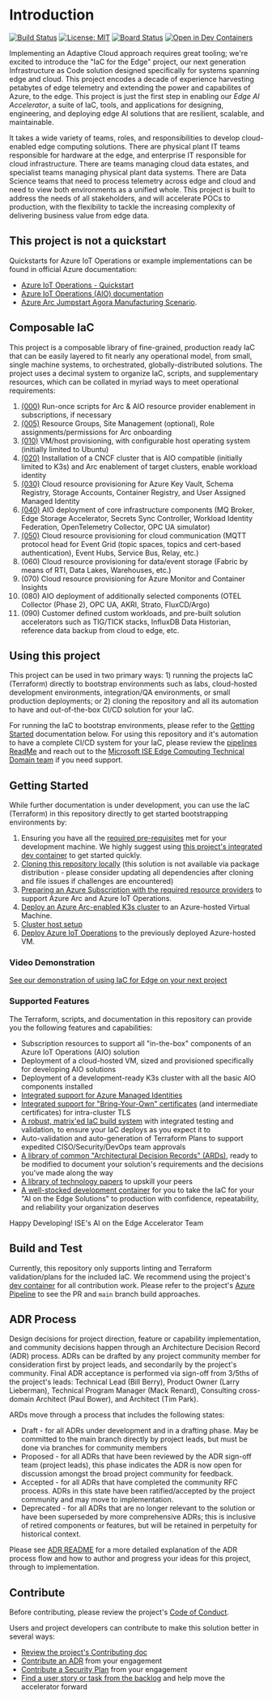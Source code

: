 # Introduction

[![Build Status](https://dev.azure.com/ai-at-the-edge-flagship-accelerator/IaC%20for%20the%20Edge/_apis/build/status%2FIaC%20for%20the%20Edge?branchName=main)](https://dev.azure.com/ai-at-the-edge-flagship-accelerator/IaC%20for%20the%20Edge/_build/latest?definitionId=3&branchName=main)
[![License: MIT](https://img.shields.io/badge/License-MIT-yellow.svg)](LICENSE.md)
[![Board Status](https://dev.azure.com/ai-at-the-edge-flagship-accelerator/3bef5a01-44ac-4d6c-8c8d-f4b7d374def6/8567de21-1286-4352-a375-efb89ad55348/_apis/work/boardbadge/fd9375f1-e7c6-4439-b2c9-6969d853a2d4)](https://dev.azure.com/ai-at-the-edge-flagship-accelerator/3bef5a01-44ac-4d6c-8c8d-f4b7d374def6/_boards/board/t/8567de21-1286-4352-a375-efb89ad55348/Stories/)
[![Open in Dev Containers](https://img.shields.io/static/v1?label=Dev%20Containers&message=Open&color=blue&logo=visualstudiocode)](https://vscode.dev/redirect?url=vscode://ms-vscode-remote.remote-containers/cloneInVolume?url=https://dev.azure.com/ai-at-the-edge-flagship-accelerator/_git/IaC%20for%20the%20Edge)

Implementing an Adaptive Cloud approach requires great tooling; we're excited to introduce the "IaC for the
Edge" project, our next generation Infrastructure as Code solution designed specifically for systems spanning
edge and cloud. This project encodes a decade of experience harvesting petabytes of edge telemetry and
extending the power and capabilites of Azure, to the edge. This project is just the first step in enabling our
*Edge AI Accelerator*, a suite of IaC, tools, and applications for designing, engineering, and deploying
edge AI solutions that are resilient, scalable, and maintainable.

It takes a wide variety of teams, roles, and responsibilities to develop cloud-enabled edge computing
solutions. There are physical plant IT teams responsible for hardware at the edge, and enterprise IT
responsible for cloud infrastructure. There are teams managing cloud data estates, and specialist
teams managing physical plant data systems. There are Data Science teams that need to process
telemetry across edge and cloud and need to view both environments as a unified whole. This project is built to
address the needs of all stakeholders, and will accelerate POCs to production, with the flexibility to
tackle the increasing complexity of delivering business value from edge data.

## This project is not a quickstart

Quickstarts for Azure IoT Operations or example implementations can be found in official
Azure documentation:

- [Azure IoT Operations - Quickstart](https://learn.microsoft.com/en-us/azure/iot-operations/get-started-end-to-end-sample/quickstart-deploy)
- [Azure IoT Operations (AIO) documentation](https://learn.microsoft.com/en-us/azure/iot-operations/overview-iot-operations)
- [Azure Arc Jumpstart Agora Manufacturing Scenario](https://azurearcjumpstart.com/azure_jumpstart_ag/contoso_motors#overview).

## Composable IaC

This project is a composable library of fine-grained, production ready IaC that can be easily layered to fit
nearly any operational model, from small, single machine systems, to orchestrated, globally-distributed solutions.
The project uses a decimal system to organize IaC, scripts, and supplementary resources, which can be collated in myriad ways to meet operational requirements:

1. [(000)](./src/000-subscription/README.md) Run-once scripts for Arc & AIO resource provider enablement in subscriptions, if necessary
2. [(005)](./src/005-onboard-reqs/README.md) Resource Groups, Site Management (optional), Role assignments/permissions for Arc onboarding
3. [(010)](./src/010-vm-host/README.md) VM/host provisioning, with configurable host operating system (initially limited to Ubuntu)
4. [(020)](./src/020-cncf-cluster/README.md) Installation of a CNCF cluster that is AIO compatible (initially limited to K3s) and Arc enablement of target clusters, enable workload identity
5. [(030)](./src/030-iot-ops-cloud-reqs/README.md) Cloud resource provisioning for Azure Key Vault, Schema Registry, Storage Accounts, Container Registry, and User Assigned Managed Identity
6. [(040)](./src/040-iot-ops/README.md) AIO deployment of core infrastructure components (MQ Broker, Edge Storage Accelerator, Secrets Sync Controller, Workload Identity Federation, OpenTelemetry Collector, OPC UA simulator)
7. [(050)](./src/050-messaging/README.md) Cloud resource provisioning for cloud communication (MQTT protocol head for Event Grid (topic spaces, topics and cert-based authentication), Event Hubs, Service Bus, Relay, etc.)
8. (060) Cloud resource provisioning for data/event storage (Fabric by means of RTI, Data Lakes, Warehouses, etc.)
9. (070) Cloud resource provisioning for Azure Monitor and Container Insights
10. (080) AIO deployment of additionally selected components (OTEL Collector (Phase 2), OPC UA, AKRI, Strato, FluxCD/Argo)
11. (090) Customer defined custom workloads, and pre-built solution accelerators such as TIG/TICK stacks, InfluxDB Data Historian, reference data backup from cloud to edge, etc.

## Using this project

This project can be used in two primary ways: 1) running the projects IaC (Terraform) directly to bootstrap
environments such as labs, cloud-hosted development environments, integration/QA environments, or small
production deployments; or 2) cloning the repository and all its automation to have and out-of-the-box CI/CD
solution for your IaC.

For running the IaC to bootstrap environments, please refer to the [Getting Started](#getting-started)
documentation below. For using this repository and it's automation to have a complete CI/CD system for your
IaC, please review the [pipelines ReadMe](./.pipelines/README.md) and reach out to the
[Microsoft ISE Edge Computing Technical Domain team](mailto:ectd@microsoft.com) if you need support.

## Getting Started

While further documentation is under development, you can use the IaC (Terraform) in this repository
directly to get started bootstrapping environments by:

1. Ensuring you have all the [required pre-requisites](./src/README.md#prerequisites) met for your development machine. We highly suggest using [this project's integrated dev container](./.devcontainer/README.md) to get started quickly.
2. [Cloning this repository locally](https://learn.microsoft.com/en-us/azure/devops/repos/git/clone?view=azure-devops&tabs=visual-studio-2022#get-the-clone-url-of-an-azure-repos-git-repo) (this solution is not available via package distribution - please consider updating all dependencies after cloning and file issues if challenges are encountered)
3. [Preparing an Azure Subscription with the required resource providers](./src/000-subscription/README.md) to support Azure Arc and Azure IoT Operations.
4. [Deploy an Azure Arc-enabled K3s cluster](./src/010-vm-host/terraform/README.md) to an Azure-hosted Virtual Machine.
5. [Cluster host setup](./src/020-cncf-cluster/README.md)
6. [Deploy Azure IoT Operations](./src/040-iot-ops/terraform/README.md) to the previously deployed Azure-hosted VM.

### Video Demonstration

[See our demonstration of using IaC for Edge on your next project](https://microsoft-my.sharepoint.com/:v:/p/allengreaves/ERH-llkJDNdAoPNnGciRIVcBUmuCON1lkx3zfaXgDthX8g?e=oRRx8f)

### Supported Features

The Terraform, scripts, and documentation in this repository can provide you the following features and capabilities:

- Subscription resources to support all "in-the-box" components of an Azure IoT Operations (AIO) solution
- Deployment of a cloud-hosted VM, sized and provisioned specifically for developing AIO solutions
- Deployment of a development-ready K3s cluster with all the basic AIO components installed
- [Integrated support for Azure Managed Identities](./src/010-vm-host/terraform/README.md)
- [Integrated support for "Bring-Your-Own" certificates](./src/040-iot-ops/terraform/README.md#create_resources) (and intermediate certificates) for intra-cluster TLS
- [A robust, matrix'ed IaC build system](./azure-pipelines.yml) with integrated testing and validation, to ensure your IaC deploys as you expect it to
- Auto-validation and auto-generation of Terraform Plans to support expedited CISO/Security/DevOps team approvals
- [A library of common "Architectural Decision Records" (ARDs)](./Solution%20ADR%20Library/README.md), ready to be modified to document your solution's requirements and the decisions you've made along the way
- [A library of technology papers](./Solution%20Technology%20Paper%20Library/README.md) to upskill your peers
- [A well-stocked development container](./.devcontainer) for you to take the IaC for your "AI on the Edge Solutions" to production with confidence, repeatability, and reliability your organization deserves

Happy Developing!
ISE's AI on the Edge Accelerator Team

## Build and Test

Currently, this repository only supports linting and Terraform validation/plans for the included IaC. We
recommend using the project's [dev container](./.devcontainer/README.md) for all contribution work. Please
refer to the project's [Azure Pipeline](./azure-pipelines.yml) to see the PR and `main` branch build approaches.

## ADR Process

Design decisions for project direction, feature or capability implementation, and community decisions
happen through an Architecture Decision Record (ADR) process. ADRs can be drafted by any project community
member for consideration first by project leads, and secondarily by the project's community. Final ADR
acceptance is performed via sign-off from 3/5ths of the project's leads: Technical Lead (Bill Berry), Product
Owner (Larry Lieberman), Technical Program Manager (Mack Renard), Consulting cross-domain Architect (Paul
Bower), and Architect (Tim Park).

ARDs move through a process that includes the following states:

- Draft - for all ADRs under development and in a drafting phase. May be committed to the main branch directly by project leads, but must be done via branches for community members
- Proposed - for all ADRs that have been reviewed by the ADR sign-off team (project leads), this phase indicates the ADR is now open for discussion amongst the broad project community for feedback.
- Accepted - for all ADRs that have completed the community RFC process. ADRs in this state have been ratified/accepted by the project community and may move to implementation.
- Deprecated - for all ADRs that are no longer relevant to the solution or have been superseded by more comprehensive ADRs; this is inclusive of retired components or features, but will be retained in perpetuity for historical context.

Please see [ADR README](./Project%20ADRs/README.MD) for a more detailed explanation of the ADR process flow and how to author and progress your ideas for this project, through to implementation.

## Contribute

Before contributing, please review the project's [Code of Conduct](./CODE_OF_CONDUCT.md).

Users and project developers can contribute to make this solution better in several ways:

- [Review the project's Contributing doc](./CONTRIBUTING.md)
- [Contribute an ADR](./Solution%20ADR%20Library/README.md#contribute) from your engagement
- [Contribute a Security Plan](./Solution%20Security%20Plan%20Library//README.md#contribute) from your engagement
- [Find a user story or task from the backlog](https://dev.azure.com/ai-at-the-edge-flagship-accelerator/IaC%20for%20the%20Edge/_sprints/taskboard/IaC%20for%20the%20Edge%20Team/IaC%20for%20the%20Edge/IaC%20for%20Chevron/) and help move the accelerator forward
